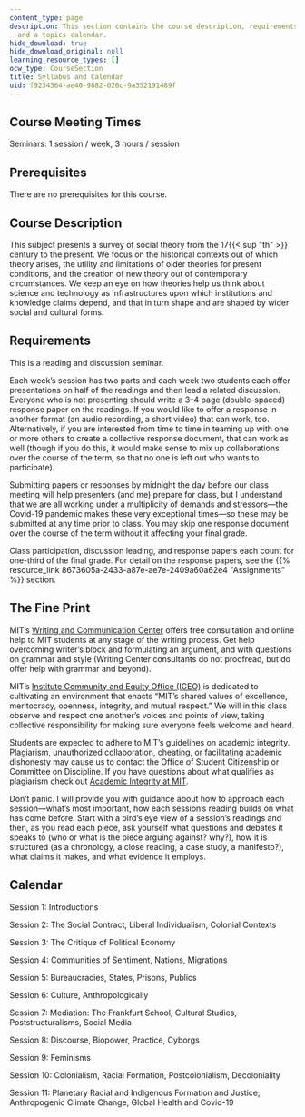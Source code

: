 ```yaml
---
content_type: page
description: This section contains the course description, requirements, grading policy,
  and a topics calendar.
hide_download: true
hide_download_original: null
learning_resource_types: []
ocw_type: CourseSection
title: Syllabus and Calendar
uid: f9234564-ae40-9882-026c-9a352191489f
---
```


Course Meeting Times 
---------------------

Seminars: 1 session / week, 3 hours / session

Prerequisites
-------------

There are no prerequisites for this course.

Course Description
------------------

This subject presents a survey of social theory from the 17{{< sup "th" >}} century to the present. We focus on the historical contexts out of which theory arises, the utility and limitations of older theories for present conditions, and the creation of new theory out of contemporary circumstances. We keep an eye on how theories help us think about science and technology as infrastructures upon which institutions and knowledge claims depend, and that in turn shape and are shaped by wider social and cultural forms.

Requirements
------------

This is a reading and discussion seminar.

Each week’s session has two parts and each week two students each offer presentations on half of the readings and then lead a related discussion. Everyone who is not presenting should write a 3–4 page (double-spaced) response paper on the readings. If you would like to offer a response in another format (an audio recording, a short video) that can work, too. Alternatively, if you are interested from time to time in teaming up with one or more others to create a collective response document, that can work as well (though if you do this, it would make sense to mix up collaborations over the course of the term, so that no one is left out who wants to participate).

Submitting papers or responses by midnight the day before our class meeting will help presenters (and me) prepare for class, but I understand that we are all working under a multiplicity of demands and stressors—the Covid-19 pandemic makes these very exceptional times—so these may be submitted at any time prior to class. You may skip one response document over the course of the term without it affecting your final grade.

Class participation, discussion leading, and response papers each count for one-third of the final grade. For detail on the response papers, see the {{% resource_link 8673605a-2433-a87e-ae7e-2409a60a62e4 "Assignments" %}} section.

The Fine Print
--------------

MIT’s [Writing and Communication Center](https://cmsw.mit.edu/writing-and-communication-center/) offers free consultation and online help to MIT students at any stage of the writing process. Get help overcoming writer’s block and formulating an argument, and with questions on grammar and style (Writing Center consultants do not proofread, but do offer help with grammar and beyond).

MIT’s [Institute Community and Equity Office (ICEO)](http://diversity.mit.edu/) is dedicated to cultivating an environment that enacts “MIT’s shared values of excellence, meritocracy, openness, integrity, and mutual respect.” We will in this class observe and respect one another’s voices and points of view, taking collective responsibility for making sure everyone feels welcome and heard.

Students are expected to adhere to MIT’s guidelines on academic integrity. Plagiarism, unauthorized collaboration, cheating, or facilitating academic dishonesty may cause us to contact the Office of Student Citizenship or Committee on Discipline. If you have questions about what qualifies as plagiarism check out [Academic Integrity at MIT](http://integrity.mit.edu/).

Don’t panic. I will provide you with guidance about how to approach each session—what’s most important, how each session’s reading builds on what has come before. Start with a bird’s eye view of a session’s readings and then, as you read each piece, ask yourself what questions and debates it speaks to (who or what is the piece arguing against? why?), how it is structured (as a chronology, a close reading, a case study, a manifesto?), what claims it makes, and what evidence it employs.

Calendar
--------

Session 1: Introductions

Session 2: The Social Contract, Liberal Individualism, Colonial Contexts

Session 3: The Critique of Political Economy

Session 4: Communities of Sentiment, Nations, Migrations

Session 5: Bureaucracies, States, Prisons, Publics

Session 6: Culture, Anthropologically

Session 7: Mediation: The Frankfurt School, Cultural Studies, Poststructuralisms, Social Media

Session 8: Discourse, Biopower, Practice, Cyborgs

Session 9: Feminisms

Session 10: Colonialism, Racial Formation, Postcolonialism, Decoloniality

Session 11: Planetary Racial and Indigenous Formation and Justice, Anthropogenic Climate Change, Global Health and Covid-19